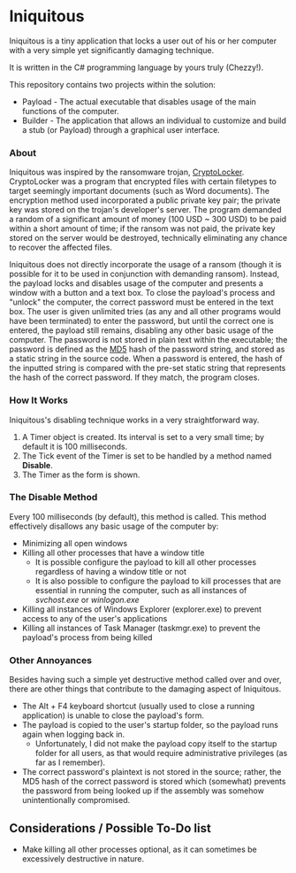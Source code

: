 # Iniquitous
Iniquitous is a tiny application that locks a user out of his or her computer with a very simple yet significantly damaging technique.

It is written in the C# programming language by yours truly (Chezzy!).

This repository contains two projects within the solution:
* Payload - The actual executable that disables usage of the main functions of the computer.
* Builder - The application that allows an individual to customize and build a stub (or Payload) through a graphical user interface.

### About
Iniquitous was inspired by the ransomware trojan, [CryptoLocker](https://en.wikipedia.org/wiki/CryptoLocker). CryptoLocker was a program that encrypted files with certain filetypes to target seemingly important documents (such as Word documents). The encryption method used incorporated a public private key pair; the private key was stored on the trojan's developer's server. The program demanded a random of a significant amount of money (100 USD ~ 300 USD) to be paid within a short amount of time; if the ransom was not paid, the private key stored on the server would be destroyed, technically eliminating any chance to recover the affected files.

Iniquitous does not directly incorporate the usage of a ransom (though it is possible for it to be used in conjunction with demanding ransom). Instead, the payload locks and disables usage of the computer and presents a window with a button and a text box. To close the payload's process and "unlock" the computer, the correct password must be entered in the text box. The user is given unlimited tries (as any and all other programs would have been terminated) to enter the password, but until the correct one is entered, the payload still remains, disabling any other basic usage of the computer. The password is not stored in plain text within the executable; the password is defined as the [MD5](https://en.wikipedia.org/wiki/MD5) hash of the password string, and stored as a static string in the source code. When a password is entered, the hash of the inputted string is compared with the pre-set static string that represents the hash of the correct password. If they match, the program closes.

### How It Works

Iniquitous's disabling technique works in a very straightforward way.

1. A Timer object is created. Its interval is set to a very small time; by default it is 100 milliseconds.
2. The Tick event of the Timer is set to be handled by a method named **Disable**.
3. The Timer as the form is shown.

### The Disable Method
Every 100 milliseconds (by default), this method is called. This method effectively disallows any basic usage of the computer by:
* Minimizing all open windows
* Killing all other processes that have a window title
  * It is possible configure the payload to kill all other processes regardless of having a window title or not
  * It is also possible to configure the payload to kill processes that are essential in running the computer, such as all instances of *svchost.exe* or *winlogon.exe*
* Killing all instances of Windows Explorer (explorer.exe) to prevent access to any of the user's applications
* Killing all instances of Task Manager (taskmgr.exe) to prevent the payload's process from being killed

### Other Annoyances
Besides having such a simple yet destructive method called over and over, there are other things that contribute to the damaging aspect of Iniquitous.

* The Alt + F4 keyboard shortcut (usually used to close a running application) is unable to close the payload's form.
* The payload is copied to the user's startup folder, so the payload runs again when logging back in.
  * Unfortunately, I did not make the payload copy itself to the startup folder for all users, as that would require administrative privileges (as far as I remember).
* The correct password's plaintext is not stored in the source; rather, the MD5 hash of the correct password is stored which (somewhat) prevents the password from being looked up if the assembly was somehow unintentionally compromised.

## Considerations / Possible To-Do list
* Make killing all other processes optional, as it can sometimes be excessively destructive in nature.

